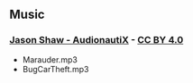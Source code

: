 ## Music

### [Jason Shaw - AudionautiX](https://audionautix.com/) - [CC BY 4.0](https://creativecommons.org/licenses/by/4.0/legalcode)

* Marauder.mp3
* BugCarTheft.mp3
